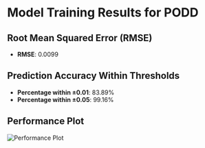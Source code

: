 # Model Training Results for PODD

## Root Mean Squared Error (RMSE)
- **RMSE**: 0.0099

## Prediction Accuracy Within Thresholds
- **Percentage within ±0.01**: 83.89%
- **Percentage within ±0.05**: 99.16%

## Performance Plot
![Performance Plot](../imgs/PODD.png)
